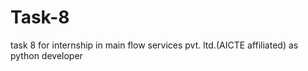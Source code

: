 # Task-8
task 8 for internship in main flow services pvt. ltd.(AICTE affiliated) as python developer
